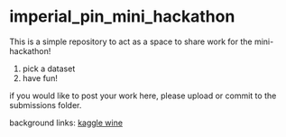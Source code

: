 # imperial_pin_mini_hackathon

This is a simple repository to act as a space to share work for the mini-hackathon!

1) pick a dataset
2) have fun!

if you would like to post your work here, please upload or commit to the submissions folder.

background links:
[kaggle wine](https://www.kaggle.com/uciml/red-wine-quality-cortez-et-al-2009)

